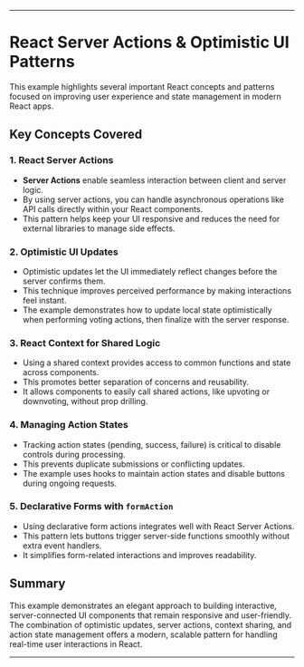 
---

# React Server Actions & Optimistic UI Patterns

This example highlights several important React concepts and patterns focused on improving user experience and state management in modern React apps.

## Key Concepts Covered

### 1. React Server Actions

* **Server Actions** enable seamless interaction between client and server logic.
* By using server actions, you can handle asynchronous operations like API calls directly within your React components.
* This pattern helps keep your UI responsive and reduces the need for external libraries to manage side effects.

### 2. Optimistic UI Updates

* Optimistic updates let the UI immediately reflect changes before the server confirms them.
* This technique improves perceived performance by making interactions feel instant.
* The example demonstrates how to update local state optimistically when performing voting actions, then finalize with the server response.

### 3. React Context for Shared Logic

* Using a shared context provides access to common functions and state across components.
* This promotes better separation of concerns and reusability.
* It allows components to easily call shared actions, like upvoting or downvoting, without prop drilling.

### 4. Managing Action States

* Tracking action states (pending, success, failure) is critical to disable controls during processing.
* This prevents duplicate submissions or conflicting updates.
* The example uses hooks to maintain action states and disable buttons during ongoing requests.

### 5. Declarative Forms with `formAction`

* Using declarative form actions integrates well with React Server Actions.
* This pattern lets buttons trigger server-side functions smoothly without extra event handlers.
* It simplifies form-related interactions and improves readability.

## Summary

This example demonstrates an elegant approach to building interactive, server-connected UI components that remain responsive and user-friendly. The combination of optimistic updates, server actions, context sharing, and action state management offers a modern, scalable pattern for handling real-time user interactions in React.

---
